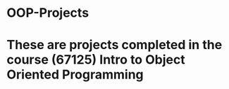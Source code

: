 # OOP-Projects


# These are projects completed in the course (67125) Intro to Object Oriented Programming
